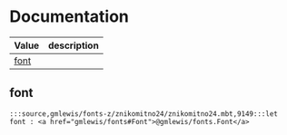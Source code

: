 # Documentation
|Value|description|
|---|---|
|[font](#font)||

## font

```moonbit
:::source,gmlewis/fonts-z/znikomitno24/znikomitno24.mbt,9149:::let font : <a href="gmlewis/fonts#Font">@gmlewis/fonts.Font</a>
```


